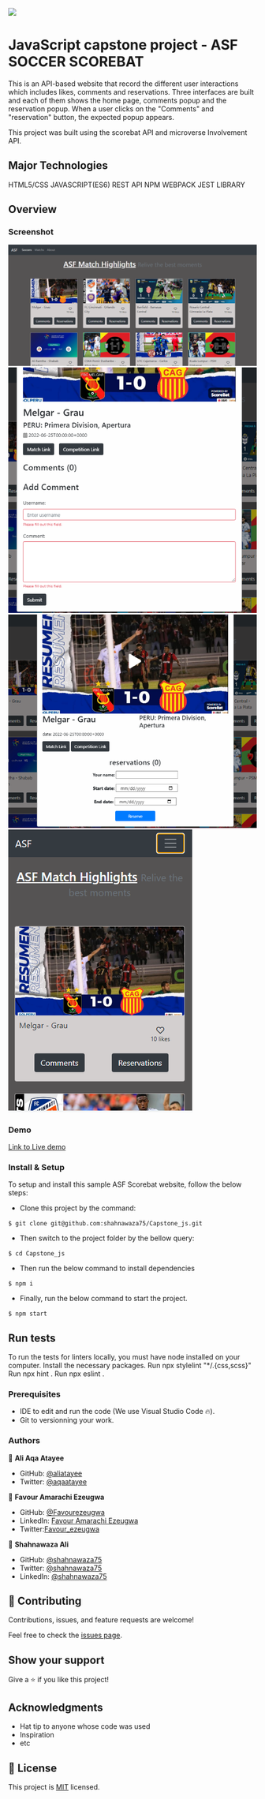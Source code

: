 ![](https://img.shields.io/badge/Microverse-blueviolet)

# JavaScript capstone project - ASF SOCCER SCOREBAT

This is an API-based website that record the different user interactions which includes likes, comments and reservations. Three interfaces are built and each of them shows the home page, comments popup and the reservation popup. When a user clicks on the "Comments" and "reservation" button, the expected popup appears.

This project was built using the scorebat API and microverse Involvement API.

## Major Technologies

HTML5/CSS
JAVASCRIPT(ES6)
REST API
NPM
WEBPACK
JEST LIBRARY

## Overview

### Screenshot

![](./images/desktop-snip.png)
![](./images/desktop-snip-comment.png)
![](./images/desktop-snip-reservation.png)
![](./images/mobile-snip.png)

### Demo

[Link to Live demo]()

### Install & Setup

To setup and install this sample ASF Scorebat website, follow the below steps:

- Clone this project by the command:

```
$ git clone git@github.com:shahnawaza75/Capstone_js.git
```

- Then switch to the project folder by the bellow query:

```
$ cd Capstone_js
```

- Then run the below command to install dependencies

```
$ npm i
```

- Finally, run the below command to start the project.

```
$ npm start
```

## Run tests

To run the tests for linters locally, you must have node installed on your computer. Install the necessary packages. Run npx stylelint "\*/.{css,scss}" Run npx hint . Run npx eslint .

### Prerequisites

- IDE to edit and run the code (We use Visual Studio Code 🔥).
- Git to versionning your work.

### Authors

👤 **Ali Aqa Atayee**

- GitHub: [@aliatayee](https://github.com/aliatayee)
- Twitter: [@aqaatayee](https://twitter.com/aqaatayee)

👤 **Favour Amarachi Ezeugwa**

- GitHub: [@Favourezeugwa](https://github.com/Favourezeugwa)
- LinkedIn: [Favour Amarachi Ezeugwa](https://www.linkedin.com/in/favour-amarachi-ezeugwa-a5bb31149/)
- Twitter:[Favour_ezeugwa](https://twitter.com/Favour_ezeugwa)

👤 **Shahnawaza Ali**

- GitHub: [@shahnawaza75](https://github.com/shahnawaza75)
- Twitter: [@shahnawaza75](https://twitter.com/shahnawaza75)
- LinkedIn: [@shahnawaza75](https://www.linkedin.com/in/shahnawaz-ali-a24b72204)

## 🤝 Contributing

Contributions, issues, and feature requests are welcome!

Feel free to check the [issues page](../../issues/).

## Show your support

Give a ⭐️ if you like this project!

## Acknowledgments

- Hat tip to anyone whose code was used
- Inspiration
- etc

## 📝 License

This project is [MIT](./MIT.md) licensed.
